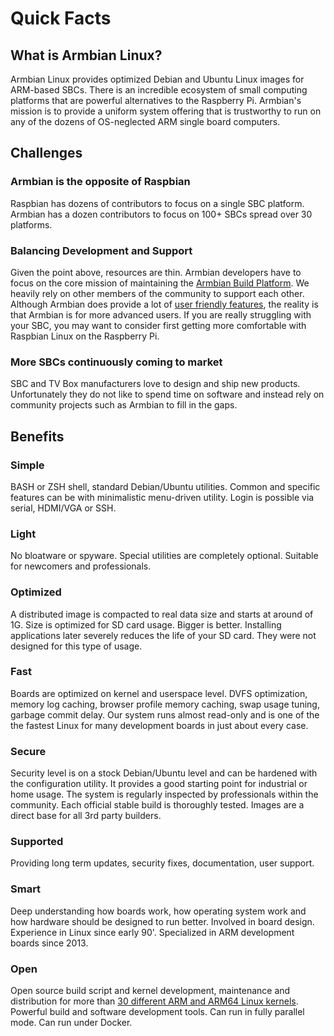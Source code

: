 # Quick Facts

## What is Armbian Linux?

Armbian Linux provides optimized Debian and Ubuntu Linux images for ARM-based SBCs. There is an incredible ecosystem of small computing platforms that are powerful alternatives to the Raspberry Pi. Armbian's mission is to provide a uniform system offering that is trustworthy to run on any of the dozens of OS-neglected ARM single board computers.

## Challenges

### Armbian is the opposite of Raspbian

Raspbian has dozens of contributors to focus on a single SBC platform. Armbian has a dozen contributors to focus on 100+ SBCs spread over 30 platforms.

### Balancing Development and Support

Given the point above, resources are thin. Armbian developers have to focus on the core mission of maintaining the [Armbian Build Platform](https://github.com/armbian/build). We heavily rely on other members of the community to support each other.  Although Armbian does provide a lot of [user friendly features](https://github.com/armbian/config), the reality is that Armbian is for more advanced users. If you are really struggling with your SBC, you may want to consider first getting more comfortable with Raspbian Linux on the Raspberry Pi.  

### More SBCs continuously coming to market

SBC and TV Box manufacturers love to design and ship new products. Unfortunately they do not like to spend time on software and instead rely on community projects such as Armbian to fill in the gaps.

## Benefits

### Simple

BASH or ZSH shell, standard Debian/Ubuntu utilities. Common and specific features can be with minimalistic menu-driven utility. Login is possible via serial, HDMI/VGA or SSH. 

### Light

No bloatware or spyware. Special utilities are completely optional. Suitable for newcomers and professionals. 

### Optimized

A distributed image is compacted to real data size and starts at around of 1G. Size is optimized for SD card usage. Bigger is better. Installing applications later severely reduces the life of your SD card. They were not designed for this type of usage.

### Fast

Boards are optimized on kernel and userspace level. DVFS optimization, memory log caching, browser profile memory caching, swap usage tuning, garbage commit delay. Our system runs almost read-only and is one of the the fastest Linux for many development boards in just about every case.

### Secure

Security level is on a stock Debian/Ubuntu level and can be hardened with the configuration utility. It provides a good starting point for industrial or home usage. The system is regularly inspected by professionals within the community. Each official stable build is thoroughly tested. Images are a direct base for all 3rd party builders.

### Supported

Providing long term updates, security fixes, documentation, user support.

### Smart

Deep understanding how boards work, how operating system work and how hardware should be designed to run better. Involved in board design. Experience in Linux since early 90'. Specialized in ARM development boards since 2013. 

### Open

Open source build script and kernel development, maintenance and distribution for more than [30 different ARM and ARM64 Linux kernels](https://www.armbian.com/kernel/). Powerful build and software development tools. Can run in fully parallel mode. Can run under Docker.
